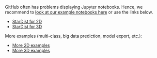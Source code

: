 GitHub often has problems displaying Jupyter notebooks. Hence, we recommend to [look at our example notebooks here](https://nbviewer.jupyter.org/github/stardist/stardist/tree/main/examples/) or use the links below.

- [StarDist for 2D](https://nbviewer.jupyter.org/github/stardist/stardist/tree/main/examples/2D)
- [StarDist for 3D](https://nbviewer.jupyter.org/github/stardist/stardist/tree/main/examples/3D)

More examples (multi-class, big data prediction, model export, etc.):

- [More 2D examples](https://github.com/stardist/stardist/tree/main/examples/other2D)
- [More 3D examples](https://github.com/stardist/stardist/tree/main/examples/other3D)